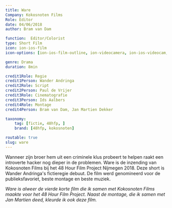 ```yaml
---
title: Ware
Company: Kokosnoten Films
Role: Editor
date: 04/06/2018
author: Bram van Dam

function:  Editor/Colorist
type: Short Film
icon: ion-ios-film
icon-options: [ion-ios-film-outline, ion-videocamera, ion-ios-videocam,  ion-image, ion-images, ion-aperture, ion-ios-game-controller-a, ion-ios-game-controller-b, ion-ios-world, ion-android-globe, ion-ios-monitor, ion-ios-bolt]

genre: Drama
duration: 8min

credit1Role: Regie
credit1Person: Wander Andringa
credit2Role: Script
credit2Person: Paul de Vrijer
credit3Role: Cinematografie
credit3Person: Ids Aalbers
credit4Role: Montage
credit4Person: Bram van Dam, Jan Martien Dekker

taxonomy:
    tag: [fictie, 48hfp, ]
    brand: [48hfp, kokosnoten]

routable: true
slug: ware
---
```

Wanneer zijn broer hem uit een criminele klus probeert te helpen raakt een introverte hacker nog dieper in de problemen. Ware is de inzending van Kokosnoten Films bij het 48 Hour Film Project Nijmegen 2018. Deze short is Wander Andringa's fictieregie debuut. De film werd genomineerd voor de publieksfavoriet, beste montage en beste muziek.

_Ware is alweer de vierde korte film die ik samen met Kokosnoten Films maakte voor het 48 Hour Film Project. Naast de montage, die ik samen met Jan Martien deed, kleurde ik ook deze film._

